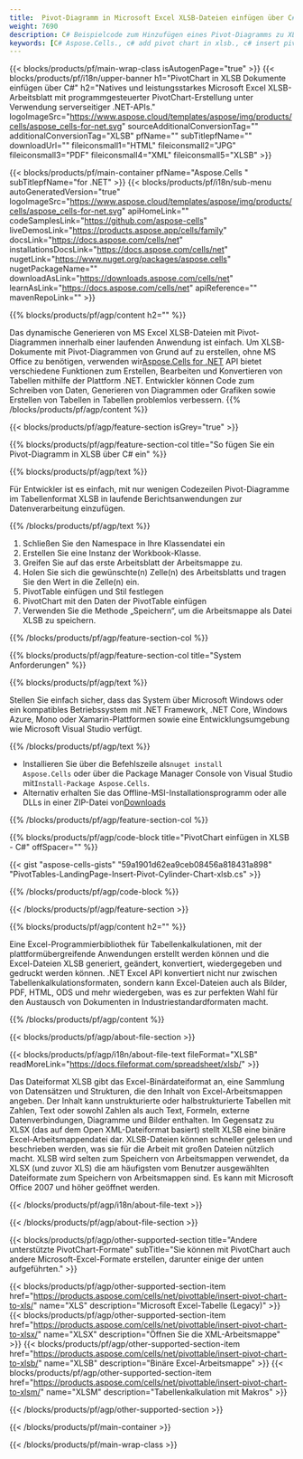 ```yaml
---
title:  Pivot-Diagramm in Microsoft Excel XLSB-Dateien einfügen über C#
weight: 7690
description: C# Beispielcode zum Hinzufügen eines Pivot-Diagramms zu XLSB unter Verwendung der .NET-Bibliothek. Verwenden Sie diesen Code zum Einfügen eines Pivot-Diagramms in eine XLSB-Datei innerhalb von VB.NET, Asp.NET oder einer beliebigen auf .NET basierenden Anwendung.
keywords: [C# Aspose.Cells., c# add pivot chart in xlsb., c# insert pivot chart in xlsb., c# create pivot chart in xlsb., c# modify pivot chart in xlsb., access pivot chart in xlsb]
---
```

{{< blocks/products/pf/main-wrap-class isAutogenPage="true" >}}
{{< blocks/products/pf/i18n/upper-banner h1="PivotChart in XLSB Dokumente einfügen über C#" h2="Natives und leistungsstarkes Microsoft Excel XLSB-Arbeitsblatt mit programmgesteuerter PivotChart-Erstellung unter Verwendung serverseitiger .NET-APIs." logoImageSrc="https://www.aspose.cloud/templates/aspose/img/products/cells/aspose_cells-for-net.svg" sourceAdditionalConversionTag="" additionalConversionTag="XLSB" pfName="" subTitlepfName="" downloadUrl="" fileiconsmall1="HTML" fileiconsmall2="JPG" fileiconsmall3="PDF" fileiconsmall4="XML" fileiconsmall5="XLSB" >}}

{{< blocks/products/pf/main-container pfName="Aspose.Cells " subTitlepfName="for .NET" >}}
{{< blocks/products/pf/i18n/sub-menu autoGeneratedVersion="true" logoImageSrc="https://www.aspose.cloud/templates/aspose/img/products/cells/aspose_cells-for-net.svg" apiHomeLink="" codeSamplesLink="https://github.com/aspose-cells" liveDemosLink="https://products.aspose.app/cells/family" docsLink="https://docs.aspose.com/cells/net" installationsDocsLink="https://docs.aspose.com/cells/net" nugetLink="https://www.nuget.org/packages/aspose.cells" nugetPackageName="" downloadAsLink="https://downloads.aspose.com/cells/net" learnAsLink="https://docs.aspose.com/cells/net" apiReference="" mavenRepoLink="" >}}

{{% blocks/products/pf/agp/content h2="" %}}

Das dynamische Generieren von MS Excel XLSB-Dateien mit Pivot-Diagrammen innerhalb einer laufenden Anwendung ist einfach. Um XLSB-Dokumente mit Pivot-Diagrammen von Grund auf zu erstellen, ohne MS Office zu benötigen, verwenden wir[Aspose.Cells for .NET](https://products.aspose.com/cells/net) API bietet verschiedene Funktionen zum Erstellen, Bearbeiten und Konvertieren von Tabellen mithilfe der Plattform .NET. Entwickler können Code zum Schreiben von Daten, Generieren von Diagrammen oder Grafiken sowie Erstellen von Tabellen in Tabellen problemlos verbessern.
{{% /blocks/products/pf/agp/content %}}

{{< blocks/products/pf/agp/feature-section isGrey="true" >}}

{{% blocks/products/pf/agp/feature-section-col title="So fügen Sie ein Pivot-Diagramm in XLSB über C# ein" %}}

{{% blocks/products/pf/agp/text %}}

 Für Entwickler ist es einfach, mit nur wenigen Codezeilen Pivot-Diagramme im Tabellenformat XLSB in laufende Berichtsanwendungen zur Datenverarbeitung einzufügen.

{{% /blocks/products/pf/agp/text %}}

1.  Schließen Sie den Namespace in Ihre Klassendatei ein
1.  Erstellen Sie eine Instanz der Workbook-Klasse.
1.  Greifen Sie auf das erste Arbeitsblatt der Arbeitsmappe zu.
1.  Holen Sie sich die gewünschte(n) Zelle(n) des Arbeitsblatts und tragen Sie den Wert in die Zelle(n) ein.
1.  PivotTable einfügen und Stil festlegen
1.  PivotChart mit den Daten der PivotTable einfügen
1.  Verwenden Sie die Methode „Speichern“, um die Arbeitsmappe als Datei XLSB zu speichern.

{{% /blocks/products/pf/agp/feature-section-col %}}

{{% blocks/products/pf/agp/feature-section-col title="System Anforderungen" %}}

{{% blocks/products/pf/agp/text %}}

Stellen Sie einfach sicher, dass das System über Microsoft Windows oder ein kompatibles Betriebssystem mit .NET Framework, .NET Core, Windows Azure, Mono oder Xamarin-Plattformen sowie eine Entwicklungsumgebung wie Microsoft Visual Studio verfügt.

{{% /blocks/products/pf/agp/text %}}

-  Installieren Sie über die Befehlszeile als<code>nuget install Aspose.Cells</code> oder über die Package Manager Console von Visual Studio mit<code>Install-Package Aspose.Cells</code>.
-  Alternativ erhalten Sie das Offline-MSI-Installationsprogramm oder alle DLLs in einer ZIP-Datei von<a href="https://downloads.aspose.com/cells/net">Downloads</a>

{{% /blocks/products/pf/agp/feature-section-col %}}

{{% blocks/products/pf/agp/code-block title="PivotChart einfügen in XLSB - C#" offSpacer="" %}}

{{< gist "aspose-cells-gists" "59a1901d62ea9ceb08456a818431a898" "PivotTables-LandingPage-Insert-Pivot-Cylinder-Chart-xlsb.cs" >}}

{{% /blocks/products/pf/agp/code-block %}}

{{< /blocks/products/pf/agp/feature-section >}}

<!-- aboutfile Starts -->     
{{% blocks/products/pf/agp/content h2="" %}}

Eine Excel-Programmierbibliothek für Tabellenkalkulationen, mit der plattformübergreifende Anwendungen erstellt werden können und die Excel-Dateien XLSB generiert, geändert, konvertiert, wiedergegeben und gedruckt werden können. .NET Excel API konvertiert nicht nur zwischen Tabellenkalkulationsformaten, sondern kann Excel-Dateien auch als Bilder, PDF, HTML, ODS und mehr wiedergeben, was es zur perfekten Wahl für den Austausch von Dokumenten in Industriestandardformaten macht.


{{% /blocks/products/pf/agp/content %}}

{{< blocks/products/pf/agp/about-file-section >}}

{{< blocks/products/pf/agp/i18n/about-file-text fileFormat="XLSB" readMoreLink="https://docs.fileformat.com/spreadsheet/xlsb/" >}}

Das Dateiformat XLSB gibt das Excel-Binärdateiformat an, eine Sammlung von Datensätzen und Strukturen, die den Inhalt von Excel-Arbeitsmappen angeben. Der Inhalt kann unstrukturierte oder halbstrukturierte Tabellen mit Zahlen, Text oder sowohl Zahlen als auch Text, Formeln, externe Datenverbindungen, Diagramme und Bilder enthalten. Im Gegensatz zu XLSX (das auf dem Open XML-Dateiformat basiert) stellt XLSB eine binäre Excel-Arbeitsmappendatei dar. XLSB-Dateien können schneller gelesen und beschrieben werden, was sie für die Arbeit mit großen Dateien nützlich macht. XLSB wird selten zum Speichern von Arbeitsmappen verwendet, da XLSX (und zuvor XLS) die am häufigsten vom Benutzer ausgewählten Dateiformate zum Speichern von Arbeitsmappen sind. Es kann mit Microsoft Office 2007 und höher geöffnet werden.

{{< /blocks/products/pf/agp/i18n/about-file-text >}}

{{< /blocks/products/pf/agp/about-file-section >}}
<!-- aboutfile Ends -->

{{< blocks/products/pf/agp/other-supported-section title="Andere unterstützte PivotChart-Formate" subTitle="Sie können mit PivotChart auch andere Microsoft-Excel-Formate erstellen, darunter einige der unten aufgeführten." >}}

{{< blocks/products/pf/agp/other-supported-section-item href="https://products.aspose.com/cells/net/pivottable/insert-pivot-chart-to-xls/" name="XLS" description="Microsoft Excel-Tabelle (Legacy)" >}}
{{< blocks/products/pf/agp/other-supported-section-item href="https://products.aspose.com/cells/net/pivottable/insert-pivot-chart-to-xlsx/" name="XLSX" description="Öffnen Sie die XML-Arbeitsmappe" >}}
{{< blocks/products/pf/agp/other-supported-section-item href="https://products.aspose.com/cells/net/pivottable/insert-pivot-chart-to-xlsb/" name="XLSB" description="Binäre Excel-Arbeitsmappe" >}}
{{< blocks/products/pf/agp/other-supported-section-item href="https://products.aspose.com/cells/net/pivottable/insert-pivot-chart-to-xlsm/" name="XLSM" description="Tabellenkalkulation mit Makros" >}}

{{< /blocks/products/pf/agp/other-supported-section >}}

{{< /blocks/products/pf/main-container >}}
    
{{< /blocks/products/pf/main-wrap-class >}}
